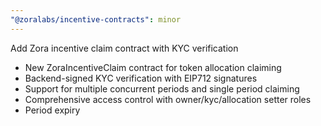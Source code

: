 ```yaml
---
"@zoralabs/incentive-contracts": minor
---
```


Add Zora incentive claim contract with KYC verification

- New ZoraIncentiveClaim contract for token allocation claiming
- Backend-signed KYC verification with EIP712 signatures
- Support for multiple concurrent periods and single period claiming
- Comprehensive access control with owner/kyc/allocation setter roles
- Period expiry
